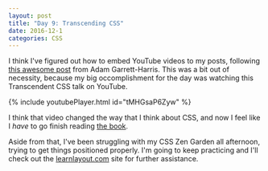 ```yaml
---
layout: post
title: "Day 9: Transcending CSS" 
date: 2016-12-1
categories: CSS
---
```


I think I've figured out how to embed YouTube videos to my posts, following [this awesome post](https://adam.garrett-harris.com/how-to-easily-embed-youtube-videos-in-jekyll-sites-without-a-plugin) from Adam Garrett-Harris. This was a bit out of necessity, because my big occomplishment for the day was watching this Transcendent CSS talk on YouTube. 

{% include youtubePlayer.html id="tMHGsaP6Zyw" %}

I think that video changed the way that I think about CSS, and now I feel like I *have* to go finish reading [the book](https://www.amazon.com/Transcending-CSS-Fine-Art-Design/dp/0321410971).  

Aside from that, I've been struggling with my CSS Zen Garden all afternoon, trying to get things positioned properly. I'm going to keep practicing and I'll check out the [learnlayout.com](http://learnlayout.com/) site for further assistance. 
